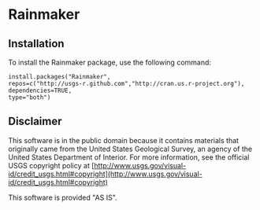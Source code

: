Rainmaker
=========

Installation
------------
To install the Rainmaker package, use the following command:

	install.packages("Rainmaker", 
	repos=c("http://usgs-r.github.com","http://cran.us.r-project.org"),
	dependencies=TRUE,
	type="both")

Disclaimer
----------
This software is in the public domain because it contains materials that originally came from the United States Geological Survey, an agency of the United States Department of Interior. For more information, see the official USGS copyright policy at [http://www.usgs.gov/visual-id/credit_usgs.html#copyright](http://www.usgs.gov/visual-id/credit_usgs.html#copyright)

This software is provided "AS IS".
